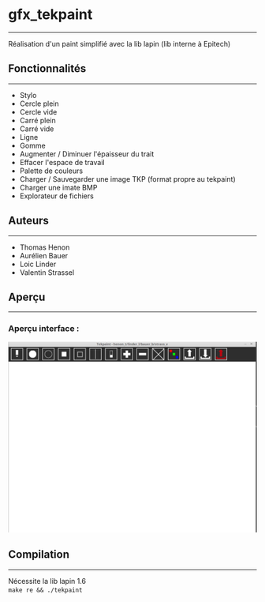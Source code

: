 # gfx_tekpaint
--------------
Réalisation d'un paint simplifié avec la lib lapin (lib interne à Epitech)

## Fonctionnalités
-----------------
* Stylo
* Cercle plein
* Cercle vide
* Carré plein
* Carré vide
* Ligne
* Gomme
* Augmenter / Diminuer l'épaisseur du trait
* Effacer l'espace de travail
* Palette de couleurs
* Charger / Sauvegarder une image TKP (format propre au tekpaint)
* Charger une imate BMP
* Explorateur de fichiers

## Auteurs
---------
* Thomas Henon
* Aurélien Bauer
* Loic Linder
* Valentin Strassel

## Aperçu
--------

### Aperçu interface :  
![aperçu interface](/res/interface.png)

## Compilation
--------------

Nécessite la lib lapin 1.6  
`make re && ./tekpaint`